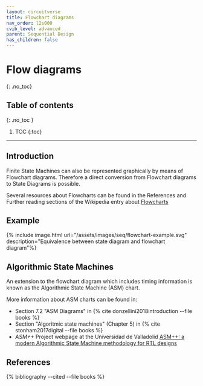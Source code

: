 ```yaml
---
layout: circuitverse
title: Flowchart diagrams
nav_order: l2s000
cvib_level: advanced
parent: Sequential Design
has_children: false
---
```



# Flow diagrams
{: .no_toc}


## Table of contents
{: .no_toc }

1. TOC
{:toc}

---


## Introduction

Finite State Machines can also be represented graphically by means of Flowchart diagrams. Therefore a direct conversion from Flowchart diagrams to State Diagrams is possible.

Several resources about Flowcharts can be found in the References and Further reading sections of the Wikipedia entry about [Flowcharts](https://en.wikipedia.org/wiki/Flowchart)


## Example

{% include image.html url="/assets/images/seq/flowchart-example.svg" description="Equivalence between state diagram and flowchart diagram"%}


## Algorithmic State Machines

An extension to the flowchart diagram which includes timing information is known as the Algorithmic State Machine (ASM) chart.

More information about ASM charts can be found in:

-   Section 7.2 "ASM Diagrams" in {% cite donzellini2018introduction --file books %}
-   Section "Algoritmic state machines" (Chapter 5) in {% cite stonham2017digital --file books %}
-   *ASM++* Project webpage at the Universidad de Valladolid [ASM++: a modern Algorithmic State Machine methodology for RTL designs](http://www.epyme.uva.es/asm++/)


## References

{% bibliography --cited --file books %}
